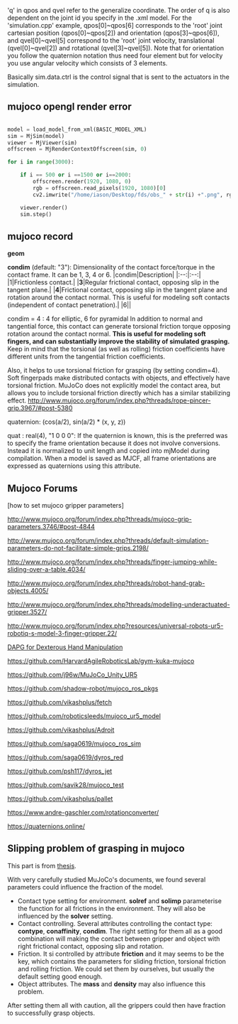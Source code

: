 

'q' in qpos and qvel refer to the generalize coordinate. The order of q is also dependent on the joint id you specify in the .xml model. For the 'simulation.cpp' example, qpos[0]~qpos[6] corresponds to the 'root' joint cartesian position (qpos[0]~qpos[2]) and orientation (qpos[3]~qpos[6]), and qvel[0]~qvel[5] correspond to the 'root' joint velocity, translational (qvel[0]~qvel[2]) and rotational (qvel[3]~qvel[5]). Note that for orientation you follow the quaternion notation thus need four element but for velocity you use angular velocity which consists of 3 elements. 


Basically sim.data.ctrl is the control signal that is sent to the actuators in the simulation.

## mujoco opengl render error

```python

model = load_model_from_xml(BASIC_MODEL_XML)
sim = MjSim(model)
viewer = MjViewer(sim)
offscreen = MjRenderContextOffscreen(sim, 0)

for i in range(3000):

    if i == 500 or i ==1500 or i==2000:
        offscreen.render(1920, 1080, 0)
        rgb = offscreen.read_pixels(1920, 1080)[0]
        cv2.imwrite("/home/iason/Desktop/fds/obs_" + str(i) +".png", rgb)

    viewer.render()
    sim.step()
```

## mujoco record

**geom**

**condim** (default: "3"): Dimensionality of the contact force/torque in the contact frame. It can be 1, 3, 4 or 6.
|condim|Description|
|:--:|:--:|
|1|Frictionless contact.|
|**3**|Regular frictional contact, opposing slip in the tangent plane.|
|**4**|Frictional contact, opposing slip in the tangent plane and rotation around the contact normal. This is useful for modeling soft contacts (independent of contact penetration).|
|6||

condim = 4 : 4 for elliptic, 6 for pyramidal
In addition to normal and tangential force, this contact can generate torsional friction torque opposing rotation around the contact normal. **This is useful for modeling soft fingers, and can substantially improve the stability of simulated grasping.** Keep in mind that the torsional (as well as rolling) friction coefficients have different units from the tangential friction coefficients.

Also, it helps to use torsional friction for grasping (by setting condim=4). Soft fingerpads make distributed contacts with objects, and effectively have torsional friction. MuJoCo does not explicitly model the contact area, but allows you to include torsional friction directly which has a similar stabilizing effect.
http://www.mujoco.org/forum/index.php?threads/rope-pincer-grip.3967/#post-5380


quaternion: (cos(a/2), sin(a/2) * (x, y, z))

quat : real(4), "1 0 0 0": 
If the quaternion is known, this is the preferred was to specify the frame orientation because it does not involve conversions. Instead it is normalized to unit length and copied into mjModel during compilation. When a model is saved as MJCF, all frame orientations are expressed as quaternions using this attribute.


## Mujoco Forums

[how to set mujoco gripper parameters]

http://www.mujoco.org/forum/index.php?threads/mujoco-grip-parameters.3746/#post-4844

http://www.mujoco.org/forum/index.php?threads/default-simulation-parameters-do-not-facilitate-simple-grips.2198/

http://www.mujoco.org/forum/index.php?threads/finger-jumping-while-sliding-over-a-table.4034/

http://www.mujoco.org/forum/index.php?threads/robot-hand-grab-objects.4005/

http://www.mujoco.org/forum/index.php?threads/modelling-underactuated-gripper.3527/

http://www.mujoco.org/forum/index.php?resources/universal-robots-ur5-robotiq-s-model-3-finger-gripper.22/

[DAPG for Dexterous Hand Manipulation](https://github.com/aravindr93/hand_dapg)

https://github.com/HarvardAgileRoboticsLab/gym-kuka-mujoco

https://github.com/j96w/MuJoCo_Unity_UR5

https://github.com/shadow-robot/mujoco_ros_pkgs

https://github.com/vikashplus/fetch

https://github.com/roboticsleeds/mujoco_ur5_model

https://github.com/vikashplus/Adroit

https://github.com/saga0619/mujoco_ros_sim

https://github.com/saga0619/dyros_red

https://github.com/psh117/dyros_jet

https://github.com/savik28/mujoco_test

https://github.com/vikashplus/pallet

https://www.andre-gaschler.com/rotationconverter/

https://quaternions.online/


## Slipping problem of grasping in mujoco

This part is from [thesis]().

With very carefully studied MuJoCo's documents, we found several parameters could influence the fraction of the model.

- Contact type setting for environment. **solref** and **solimp** parameterise the function for all frictions in the environment. They will also be influenced by the **solver** setting.
- Contact controlling. Several attributes controlling the contact type: **contype**, **conaffinity**, **condim**. The right setting for them all as a good combination will making the contact between gripper and object with right frictional contact, opposing slip and rotation.
- Friction. It si controlled by attribute **friction** and it may seems to be the key, which contains the parameters for sliding friction, torsional friction and rolling friction. We could set them by ourselves, but usually the default setting good enough.
- Object attributes. The **mass** and **density** may also influence this problem.

After setting them all with caution, all the grippers could then have fraction to successfully grasp objects.